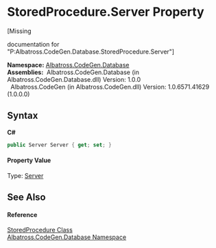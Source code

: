 # StoredProcedure.Server Property 
 

\[Missing <summary> documentation for "P:Albatross.CodeGen.Database.StoredProcedure.Server"\]

**Namespace:**&nbsp;<a href="E11F5D98">Albatross.CodeGen.Database</a><br />**Assemblies:**&nbsp;&nbsp;Albatross.CodeGen.Database (in Albatross.CodeGen.Database.dll) Version: 1.0.0<br />&nbsp;&nbsp;Albatross.CodeGen (in Albatross.CodeGen.dll) Version: 1.0.6571.41629 (1.0.0.0)<br />

## Syntax

**C#**<br />
``` C#
public Server Server { get; set; }
```


#### Property Value
Type: <a href="6EC1F214">Server</a>

## See Also


#### Reference
<a href="373D552C">StoredProcedure Class</a><br /><a href="E11F5D98">Albatross.CodeGen.Database Namespace</a><br />